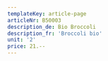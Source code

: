 ```yaml
---
templateKey: article-page
articleNr: B50003
description_de: Bio Broccoli
description_fr: 'Broccoli bio'
unit: '2'
price: 21.--
---
```


